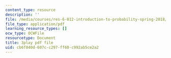 ```yaml
---
content_type: resource
description: ''
file: /media/courses/res-6-012-introduction-to-probability-spring-2018/cb6f040d607cc297ff60c992ab5ce2a2_L_pEeYLGaP0.pdf
file_type: application/pdf
learning_resource_types: []
ocw_type: OCWFile
resourcetype: Document
title: 3play pdf file
uid: cb6f040d-607c-c297-ff60-c992ab5ce2a2
---
```

